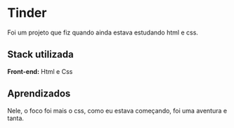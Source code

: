# Tinder

Foi um projeto que fiz quando ainda estava estudando html e css. 


## Stack utilizada

**Front-end:** Html e Css


## Aprendizados

Nele, o foco foi mais o css, como eu estava começando, foi uma aventura e tanta.
